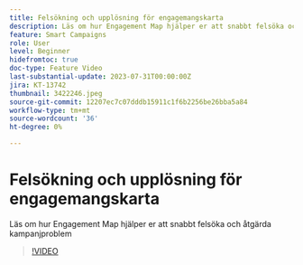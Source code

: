 ```yaml
---
title: Felsökning och upplösning för engagemangskarta
description: Läs om hur Engagement Map hjälper er att snabbt felsöka och åtgärda kampanjproblem
feature: Smart Campaigns
role: User
level: Beginner
hidefromtoc: true
doc-type: Feature Video
last-substantial-update: 2023-07-31T00:00:00Z
jira: KT-13742
thumbnail: 3422246.jpeg
source-git-commit: 12207ec7c07dddb15911c1f6b2256be26bba5a84
workflow-type: tm+mt
source-wordcount: '36'
ht-degree: 0%

---
```



# Felsökning och upplösning för engagemangskarta

Läs om hur Engagement Map hjälper er att snabbt felsöka och åtgärda kampanjproblem

>[!VIDEO](https://video.tv.adobe.com/v/3422246/?learn=on)
